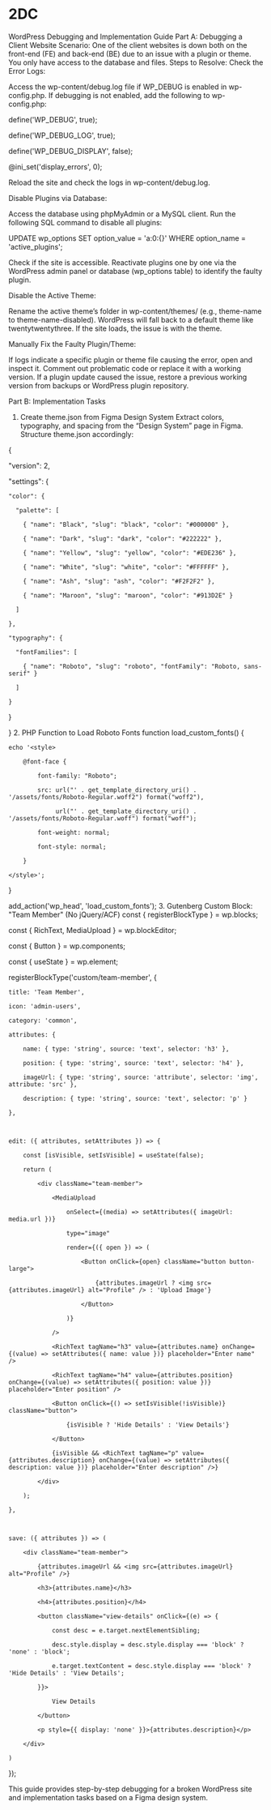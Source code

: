 # 2DC



WordPress Debugging and Implementation Guide
Part A: Debugging a Client Website
Scenario:
One of the client websites is down both on the front-end (FE) and back-end (BE) due to an issue with a plugin or theme. You only have access to the database and files.
Steps to Resolve:
Check the Error Logs:

Access the wp-content/debug.log file if WP_DEBUG is enabled in wp-config.php.
If debugging is not enabled, add the following to wp-config.php:

define('WP_DEBUG', true);

define('WP_DEBUG_LOG', true);

define('WP_DEBUG_DISPLAY', false);

@ini_set('display_errors', 0);

Reload the site and check the logs in wp-content/debug.log.

Disable Plugins via Database:

Access the database using phpMyAdmin or a MySQL client.
Run the following SQL command to disable all plugins:

UPDATE wp_options SET option_value = 'a:0:{}' WHERE option_name = 'active_plugins';

Check if the site is accessible.
Reactivate plugins one by one via the WordPress admin panel or database (wp_options table) to identify the faulty plugin.

Disable the Active Theme:

Rename the active theme’s folder in wp-content/themes/ (e.g., theme-name to theme-name-disabled).
WordPress will fall back to a default theme like twentytwentythree.
If the site loads, the issue is with the theme.

Manually Fix the Faulty Plugin/Theme:

If logs indicate a specific plugin or theme file causing the error, open and inspect it.
Comment out problematic code or replace it with a working version.
If a plugin update caused the issue, restore a previous working version from backups or WordPress plugin repository.


Part B: Implementation Tasks
1. Create theme.json from Figma Design System
Extract colors, typography, and spacing from the “Design System” page in Figma.
Structure theme.json accordingly:

{

  "version": 2,

  "settings": {

    "color": {

      "palette": [

        { "name": "Black", "slug": "black", "color": "#000000" },

        { "name": "Dark", "slug": "dark", "color": "#222222" },

        { "name": "Yellow", "slug": "yellow", "color": "#EDE236" },

        { "name": "White", "slug": "white", "color": "#FFFFFF" },

        { "name": "Ash", "slug": "ash", "color": "#F2F2F2" },

        { "name": "Maroon", "slug": "maroon", "color": "#913D2E" }

      ]

    },

    "typography": {

      "fontFamilies": [

        { "name": "Roboto", "slug": "roboto", "fontFamily": "Roboto, sans-serif" }

      ]

    }

  }

}
2. PHP Function to Load Roboto Fonts
function load_custom_fonts() {

    echo '<style>

        @font-face {

            font-family: "Roboto";

            src: url("' . get_template_directory_uri() . '/assets/fonts/Roboto-Regular.woff2") format("woff2"),

                 url("' . get_template_directory_uri() . '/assets/fonts/Roboto-Regular.woff") format("woff");

            font-weight: normal;

            font-style: normal;

        }

    </style>';

}

add_action('wp_head', 'load_custom_fonts');
3. Gutenberg Custom Block: "Team Member" (No jQuery/ACF)
const { registerBlockType } = wp.blocks;

const { RichText, MediaUpload } = wp.blockEditor;

const { Button } = wp.components;

const { useState } = wp.element;

registerBlockType('custom/team-member', {

    title: 'Team Member',

    icon: 'admin-users',

    category: 'common',

    attributes: {

        name: { type: 'string', source: 'text', selector: 'h3' },

        position: { type: 'string', source: 'text', selector: 'h4' },

        imageUrl: { type: 'string', source: 'attribute', selector: 'img', attribute: 'src' },

        description: { type: 'string', source: 'text', selector: 'p' }

    },

    

    edit: ({ attributes, setAttributes }) => {

        const [isVisible, setIsVisible] = useState(false);

        return (

            <div className="team-member">

                <MediaUpload

                    onSelect={(media) => setAttributes({ imageUrl: media.url })}

                    type="image"

                    render={({ open }) => (

                        <Button onClick={open} className="button button-large">

                            {attributes.imageUrl ? <img src={attributes.imageUrl} alt="Profile" /> : 'Upload Image'}

                        </Button>

                    )}

                />

                <RichText tagName="h3" value={attributes.name} onChange={(value) => setAttributes({ name: value })} placeholder="Enter name" />

                <RichText tagName="h4" value={attributes.position} onChange={(value) => setAttributes({ position: value })} placeholder="Enter position" />

                <Button onClick={() => setIsVisible(!isVisible)} className="button">

                    {isVisible ? 'Hide Details' : 'View Details'}

                </Button>

                {isVisible && <RichText tagName="p" value={attributes.description} onChange={(value) => setAttributes({ description: value })} placeholder="Enter description" />}

            </div>

        );

    },

    

    save: ({ attributes }) => (

        <div className="team-member">

            {attributes.imageUrl && <img src={attributes.imageUrl} alt="Profile" />}

            <h3>{attributes.name}</h3>

            <h4>{attributes.position}</h4>

            <button className="view-details" onClick={(e) => {

                const desc = e.target.nextElementSibling;

                desc.style.display = desc.style.display === 'block' ? 'none' : 'block';

                e.target.textContent = desc.style.display === 'block' ? 'Hide Details' : 'View Details';

            }}>

                View Details

            </button>

            <p style={{ display: 'none' }}>{attributes.description}</p>

        </div>

    )

});



This guide provides step-by-step debugging for a broken WordPress site and implementation tasks based on a Figma design system.

